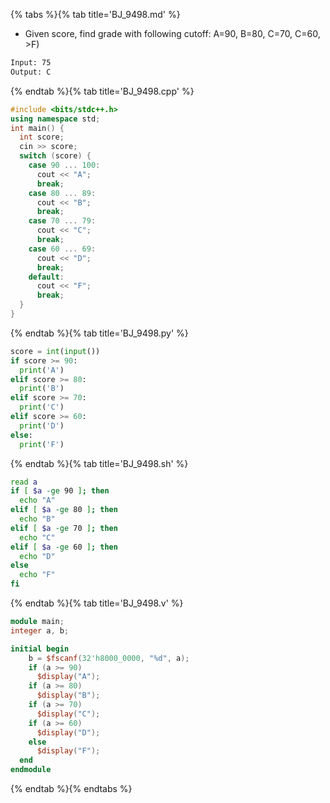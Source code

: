 {% tabs %}{% tab title='BJ_9498.md' %}

* Given score, find grade with following cutoff: A=90, B=80, C=70, C=60, >F)

```txt
Input: 75
Output: C
```

{% endtab %}{% tab title='BJ_9498.cpp' %}

```cpp
#include <bits/stdc++.h>
using namespace std;
int main() {
  int score;
  cin >> score;
  switch (score) {
    case 90 ... 100:
      cout << "A";
      break;
    case 80 ... 89:
      cout << "B";
      break;
    case 70 ... 79:
      cout << "C";
      break;
    case 60 ... 69:
      cout << "D";
      break;
    default:
      cout << "F";
      break;
  }
}
```

{% endtab %}{% tab title='BJ_9498.py' %}

```py
score = int(input())
if score >= 90:
  print('A')
elif score >= 80:
  print('B')
elif score >= 70:
  print('C')
elif score >= 60:
  print('D')
else:
  print('F')
```

{% endtab %}{% tab title='BJ_9498.sh' %}

```sh
read a
if [ $a -ge 90 ]; then
  echo "A"
elif [ $a -ge 80 ]; then
  echo "B"
elif [ $a -ge 70 ]; then
  echo "C"
elif [ $a -ge 60 ]; then
  echo "D"
else
  echo "F"
fi
```

{% endtab %}{% tab title='BJ_9498.v' %}

```v
module main;
integer a, b;

initial begin
    b = $fscanf(32'h8000_0000, "%d", a);
    if (a >= 90)
      $display("A");
    if (a >= 80)
      $display("B");
    if (a >= 70)
      $display("C");
    if (a >= 60)
      $display("D");
    else
      $display("F");
  end
endmodule
```

{% endtab %}{% endtabs %}

